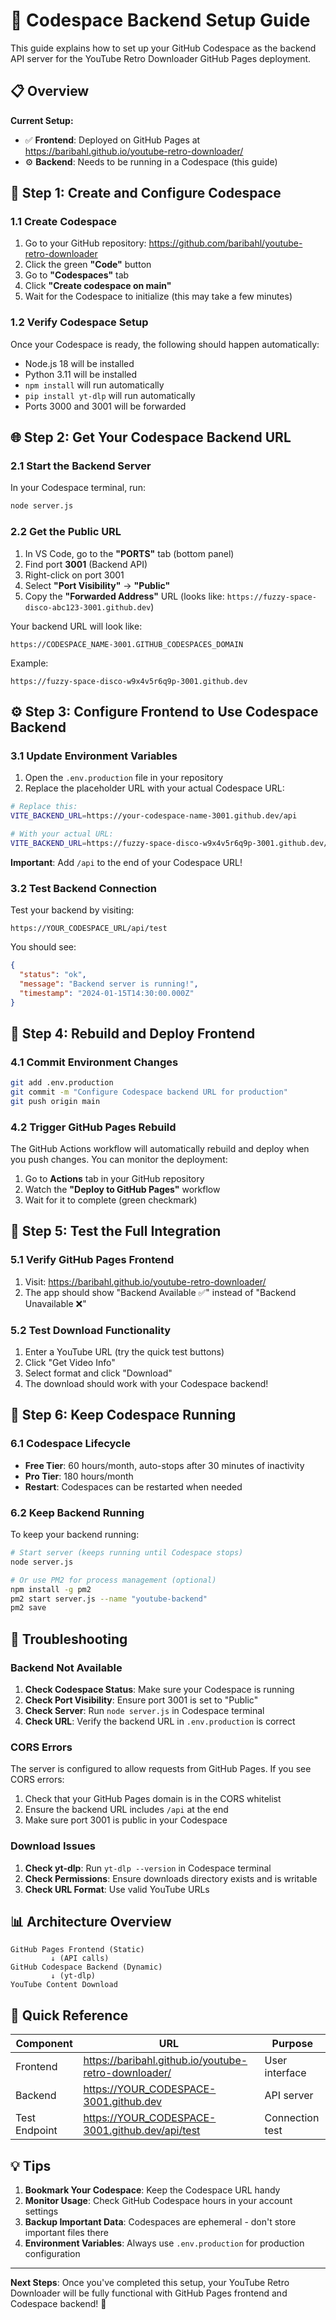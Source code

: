 # 🚀 Codespace Backend Setup Guide

This guide explains how to set up your GitHub Codespace as the backend API server for the YouTube Retro Downloader GitHub Pages deployment.

## 📋 Overview

**Current Setup:**
- ✅ **Frontend**: Deployed on GitHub Pages at https://baribahl.github.io/youtube-retro-downloader/
- ⚙️ **Backend**: Needs to be running in a Codespace (this guide)

## 🔧 Step 1: Create and Configure Codespace

### 1.1 Create Codespace
1. Go to your GitHub repository: https://github.com/baribahl/youtube-retro-downloader
2. Click the green **"Code"** button
3. Go to **"Codespaces"** tab
4. Click **"Create codespace on main"**
5. Wait for the Codespace to initialize (this may take a few minutes)

### 1.2 Verify Codespace Setup
Once your Codespace is ready, the following should happen automatically:
- Node.js 18 will be installed
- Python 3.11 will be installed  
- `npm install` will run automatically
- `pip install yt-dlp` will run automatically
- Ports 3000 and 3001 will be forwarded

## 🌐 Step 2: Get Your Codespace Backend URL

### 2.1 Start the Backend Server
In your Codespace terminal, run:
```bash
node server.js
```

### 2.2 Get the Public URL
1. In VS Code, go to the **"PORTS"** tab (bottom panel)
2. Find port **3001** (Backend API)
3. Right-click on port 3001
4. Select **"Port Visibility"** → **"Public"**
5. Copy the **"Forwarded Address"** URL (looks like: `https://fuzzy-space-disco-abc123-3001.github.dev`)

Your backend URL will look like:
```
https://CODESPACE_NAME-3001.GITHUB_CODESPACES_DOMAIN
```

Example:
```
https://fuzzy-space-disco-w9x4v5r6q9p-3001.github.dev
```

## ⚙️ Step 3: Configure Frontend to Use Codespace Backend

### 3.1 Update Environment Variables
1. Open the `.env.production` file in your repository
2. Replace the placeholder URL with your actual Codespace URL:

```bash
# Replace this:
VITE_BACKEND_URL=https://your-codespace-name-3001.github.dev/api

# With your actual URL:
VITE_BACKEND_URL=https://fuzzy-space-disco-w9x4v5r6q9p-3001.github.dev/api
```

**Important**: Add `/api` to the end of your Codespace URL!

### 3.2 Test Backend Connection
Test your backend by visiting:
```
https://YOUR_CODESPACE_URL/api/test
```

You should see:
```json
{
  "status": "ok",
  "message": "Backend server is running!",
  "timestamp": "2024-01-15T14:30:00.000Z"
}
```

## 🚀 Step 4: Rebuild and Deploy Frontend

### 4.1 Commit Environment Changes
```bash
git add .env.production
git commit -m "Configure Codespace backend URL for production"
git push origin main
```

### 4.2 Trigger GitHub Pages Rebuild
The GitHub Actions workflow will automatically rebuild and deploy when you push changes. You can monitor the deployment:

1. Go to **Actions** tab in your GitHub repository
2. Watch the **"Deploy to GitHub Pages"** workflow
3. Wait for it to complete (green checkmark)

## 🧪 Step 5: Test the Full Integration

### 5.1 Verify GitHub Pages Frontend
1. Visit: https://baribahl.github.io/youtube-retro-downloader/
2. The app should show "Backend Available ✅" instead of "Backend Unavailable ❌"

### 5.2 Test Download Functionality
1. Enter a YouTube URL (try the quick test buttons)
2. Click "Get Video Info"
3. Select format and click "Download"
4. The download should work with your Codespace backend!

## 🔄 Step 6: Keep Codespace Running

### 6.1 Codespace Lifecycle
- **Free Tier**: 60 hours/month, auto-stops after 30 minutes of inactivity
- **Pro Tier**: 180 hours/month
- **Restart**: Codespaces can be restarted when needed

### 6.2 Keep Backend Running
To keep your backend running:

```bash
# Start server (keeps running until Codespace stops)
node server.js

# Or use PM2 for process management (optional)
npm install -g pm2
pm2 start server.js --name "youtube-backend"
pm2 save
```

## 🔧 Troubleshooting

### Backend Not Available
1. **Check Codespace Status**: Make sure your Codespace is running
2. **Check Port Visibility**: Ensure port 3001 is set to "Public"
3. **Check Server**: Run `node server.js` in Codespace terminal
4. **Check URL**: Verify the backend URL in `.env.production` is correct

### CORS Errors
The server is configured to allow requests from GitHub Pages. If you see CORS errors:
1. Check that your GitHub Pages domain is in the CORS whitelist
2. Ensure the backend URL includes `/api` at the end
3. Make sure port 3001 is public in your Codespace

### Download Issues
1. **Check yt-dlp**: Run `yt-dlp --version` in Codespace terminal
2. **Check Permissions**: Ensure downloads directory exists and is writable
3. **Check URL Format**: Use valid YouTube URLs

## 📊 Architecture Overview

```
GitHub Pages Frontend (Static)
         ↓ (API calls)
GitHub Codespace Backend (Dynamic)
         ↓ (yt-dlp)
YouTube Content Download
```

## 🎯 Quick Reference

| Component | URL | Purpose |
|-----------|-----|---------|
| Frontend | https://baribahl.github.io/youtube-retro-downloader/ | User interface |
| Backend | https://YOUR_CODESPACE-3001.github.dev | API server |
| Test Endpoint | https://YOUR_CODESPACE-3001.github.dev/api/test | Connection test |

## 💡 Tips

1. **Bookmark Your Codespace**: Keep the Codespace URL handy
2. **Monitor Usage**: Check GitHub Codespace hours in your account settings
3. **Backup Important Data**: Codespaces are ephemeral - don't store important files there
4. **Environment Variables**: Always use `.env.production` for production configuration

---

**Next Steps**: Once you've completed this setup, your YouTube Retro Downloader will be fully functional with GitHub Pages frontend and Codespace backend! 🎉
